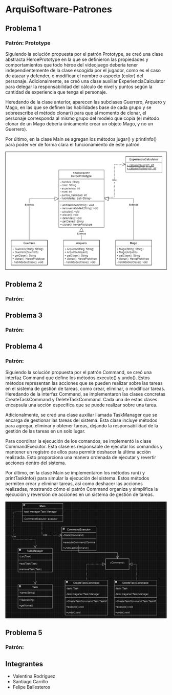 # ArquiSoftware-Patrones

## Problema 1
### Patrón: Prototype
Siguiendo la solución propuesta por el patrón Prototype, se creó una clase abstracta HeroePrototype en la que se
definieron las propiedades y comportamientos que todo héroe del videojuego debería tener independientemente de la clase
escogida por el jugador, como es el caso de atacar y defender, o modificar el nombre o aspecto (color) del personaje.
Adicionalmente, se creó una clase auxiliar ExperienciaCalculator para delegar la responsabilidad del cálculo de nivel y
puntos según la cantidad de experiencia que tenga el personaje.

Heredando de la clase anterior, aparecen las subclases Guerrero, Arquero y Mago, en las que se definen las habilidades
base de cada grupo y se sobreescribe el método clonar() para que al momento de clonar, el personaje corresponda al mismo
grupo del modelo que copia (el método clonar de un Mago debería únicamente crear un objeto Mago, y no un Guerrero).

Por último, en la clase Main se agregan los métodos jugar() y printInfo() para poder ver de forma clara el
funcionamiento de este  patrón.

![Diagrama](src/solucion1/diagrama.drawio.png)

## Problema 2
### Patrón:

## Problema 3
### Patrón:

## Problema 4
### Patrón:
Siguiendo la solución propuesta por el patrón Command, se creó una interfaz Command que define los métodos execute() y
undo(). Estos métodos representan las acciones que se pueden realizar sobre las tareas en el sistema de gestión de 
tareas, como crear, eliminar, o modificar tareas.
Heredando de la interfaz Command, se implementaron las clases concretas CreateTaskCommand y DeleteTaskCommand. Cada una 
de estas clases encapsula una acción específica que se puede realizar sobre una tarea.

Adicionalmente, se creó una clase auxiliar llamada TaskManager que se encarga de gestionar las tareas del sistema. Esta
clase incluye métodos para agregar, eliminar y obtener tareas, dejando la responsabilidad de la gestión de las tareas 
en un solo lugar.

Para coordinar la ejecución de los comandos, se implementó la clase CommandExecutor. Esta clase es responsable de 
ejecutar los comandos y mantener un registro de ellos para permitir deshacer la última acción realizada. Esto 
proporciona una manera ordenada de ejecutar y revertir acciones dentro del sistema.

Por último, en la clase Main se implementaron los métodos run() y printTaskInfo() para simular la ejecución del sistema.
Estos métodos permiten crear y eliminar tareas, así como deshacer las acciones realizadas, mostrando cómo el patrón 
Command organiza y simplifica la ejecución y reversión de acciones en un sistema de gestión de tareas.

![GestionTareas.png](src/solucion4/GestionTareas.png)
## Problema 5
### Patrón:

## Integrantes
- Valentina Rodríguez
- Santiago Carrillo
- Felipe Ballesteros